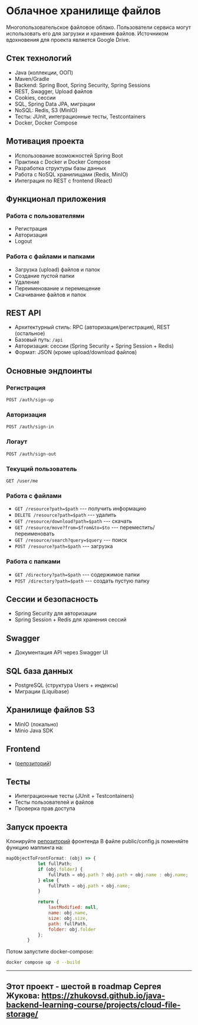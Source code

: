 # Облачное хранилище файлов

Многопользовательское файловое облако. Пользователи сервиса могут
использовать его для загрузки и хранения файлов. Источником вдохновения
для проекта является Google Drive.

## Стек технологий

-   Java (коллекции, ООП)
-   Maven/Gradle
-   Backend: Spring Boot, Spring Security, Spring Sessions
-   REST, Swagger, Upload файлов
-   Cookies, сессии
-   SQL, Spring Data JPA, миграции
-   NoSQL: Redis, S3 (MinIO)
-   Тесты: JUnit, интеграционные тесты, Testcontainers
-   Docker, Docker Compose

## Мотивация проекта

-   Использование возможностей Spring Boot
-   Практика с Docker и Docker Compose
-   Разработка структуры базы данных
-   Работа с NoSQL хранилищами (Redis, MinIO)
-   Интеграция по REST с frontend (React)

## Функционал приложения

### Работа с пользователями

-   Регистрация
-   Авторизация
-   Logout

### Работа с файлами и папками

-   Загрузка (upload) файлов и папок
-   Создание пустой папки
-   Удаление
-   Переименование и перемещение
-   Скачивание файлов и папок

## REST API

-   Архитектурный стиль: RPC (авторизация/регистрация), REST (остальное)
-   Базовый путь: `/api`
-   Авторизация: сессии (Spring Security + Spring Session + Redis)
-   Формат: JSON (кроме upload/download файлов)

## Основные эндпоинты

### Регистрация

`POST /auth/sign-up`

### Авторизация

`POST /auth/sign-in`

### Логаут

`POST /auth/sign-out`

### Текущий пользователь

`GET /user/me`

### Работа с файлами

-   `GET /resource?path=$path` --- получить информацию
-   `DELETE /resource?path=$path` --- удалить
-   `GET /resource/download?path=$path` --- скачать
-   `GET /resource/move?from=$from&to=$to` --- переместить/переименовать
-   `GET /resource/search?query=$query` --- поиск
-   `POST /resource?path=$path` --- загрузка

### Работа с папками

-   `GET /directory?path=$path` --- содержимое папки
-   `POST /directory?path=$path` --- создать пустую папку

## Сессии и безопасность

-   Spring Security для авторизации
-   Spring Session + Redis для хранения сессий

## Swagger

-   Документация API через Swagger UI

## SQL база данных

-   PostgreSQL (структура Users + индексы)
-   Миграции (Liquibase)

## Хранилище файлов S3

-   MinIO (локально)
-   Minio Java SDK

## Frontend

-  ([репозиторий](https://github.com/zhukovsd/cloud-storage-frontend))

## Тесты

-   Интеграционные тесты (JUnit + Testcontainers)
-   Тесты пользователей и файлов
-   Проверка прав доступа


## Запуск проекта

Клонируйте [репозиторий](https://github.com/zhukovsd/cloud-storage-frontend) фронтенда
В файле public/config.js поменяйте функцию маппинга на:
```javascript
mapObjectToFrontFormat: (obj) => {
            let fullPath;
            if (obj.folder) {
                fullPath = obj.path ? obj.path + obj.name : obj.name;
            } else {
                fullPath = obj.path + obj.name;
            }

            return {
                lastModified: null,
                name: obj.name,
                size: obj.size,
                path: fullPath,
                folder: obj.folder
            };
        }
```


Потом запустите docker-compose:
``` bash
docker compose up -d --build
```

------------------------------------------------------------------------

## Этот проект - шестой в roadmap Сергея Жукова: https://zhukovsd.github.io/java-backend-learning-course/projects/cloud-file-storage/
